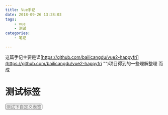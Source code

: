 ```yaml
---
title: Vue手记
date: 2018-09-26 13:28:03
tags: 
    - vue 
    - 测试
categories: 
    - 笔记

---
```



这篇手记主要是读[https://github.com/bailicangdu/vue2-happyfri](https://github.com/bailicangdu/vue2-happyfri "")项目得到的一些理解整理
而成

# 测试标签

<remark>测试下自定义表签</remark>
  
  
<style> 
remark{
border: 1px solid #777;
border-radius: 4px;
padding-right: 2px;
padding-left: 2px;
color: #777;
background-color: #eee;
}
</style>